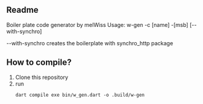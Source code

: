 ## Readme

Boiler plate code generator by melWiss
Usage:
w-gen -c [name] -[msb] [--with-synchro]

--with-synchro  creates the boilerplate with synchro_http package

## How to compile?

1. Clone this repository
2. run
   ```shell
   dart compile exe bin/w_gen.dart -o .build/w-gen
   ```
